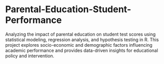 # Parental-Education-Student-Performance
Analyzing the impact of parental education on student test scores using statistical modeling, regression analysis, and hypothesis testing in R. This project explores socio-economic and demographic factors influencing academic performance and provides data-driven insights for educational policy and intervention. 
